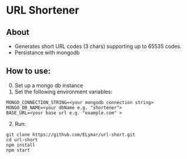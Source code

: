 # URL Shortener
## About
- Generates short URL codes (3 chars) supporting up to 65535 codes. 
- Persistance with mongodb 


## How to use:
0. Set up a mongo db instance 
1. Set the following environment variables: 
```
MONGO_CONNECTION_STRING=<your mongodb connection string>
MONGO_DB_NAME=<your dbName e.g. "shortener">
BASE_URL=<your base url e.g. "example.com" >
```
2. Run: 
```
git clone https://github.com/ELymar/url-short.git
cd url-short
npm install
npm start
```

